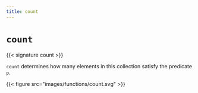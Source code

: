 ```yaml
---
title: count
---
```


# `count`

{{< signature count >}}

`count` determines how many elements in this collection satisfy the predicate `p`.

{{< figure src="images/functions/count.svg" >}}
